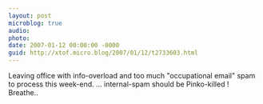 ```yaml
---
layout: post
microblog: true
audio: 
photo: 
date: 2007-01-12 00:00:00 -0000
guid: http://xtof.micro.blog/2007/01/12/t2733603.html
---
```

Leaving office with info-overload and too much "occupational email" spam to process  this week-end. ... internal-spam should be Pinko-killed !  Breathe..
